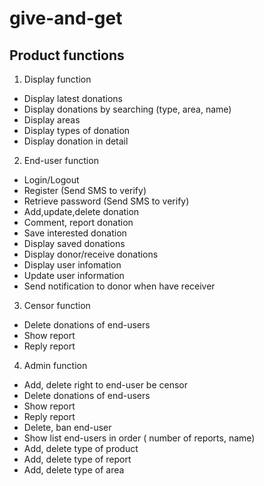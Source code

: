 # give-and-get
## Product functions
1. Display function
* Display latest donations
* Display donations by searching (type, area, name)
* Display areas
* Display types of donation
* Display donation in detail
2. End-user function
* Login/Logout
* Register (Send SMS to verify)
* Retrieve password (Send SMS to verify)
* Add,update,delete donation
* Comment, report donation
* Save interested donation
* Display saved donations
* Display donor/receive donations
* Display user infomation
* Update user information
* Send notification to donor when have receiver
3. Censor function
* Delete donations of end-users
* Show report
* Reply report
4. Admin function
* Add, delete right to end-user be censor
* Delete donations of end-users
* Show report
* Reply report
* Delete, ban end-user
* Show list end-users in order ( number of reports, name)
* Add, delete type of product
* Add, delete type of report
* Add, delete type of area
